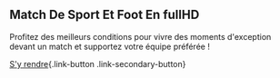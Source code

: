 ## Match De Sport Et Foot En fullHD

Profitez des meilleurs conditions pour vivre des moments d'exception devant un match et supportez votre équipe préférée !

[S'y rendre](https://goo.gl/maps/NoHuKcA4fBxX5DsD9){.link-button .link-secondary-button}

